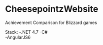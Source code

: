 # CheesepointzWebsite
Achievement Comparison for Blizzard games

Stack: 
  -.NET 4.7 
  -C#  
  -AngularJS6
  
